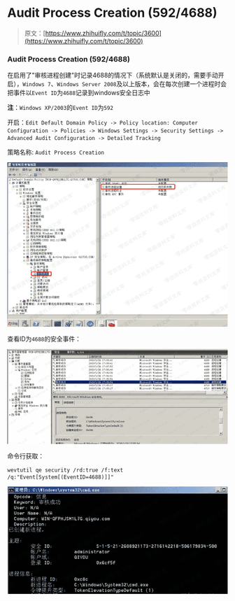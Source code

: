 # Audit Process Creation (592/4688)

> 原文：[https://www.zhihuifly.com/t/topic/3600](https://www.zhihuifly.com/t/topic/3600)

### Audit Process Creation (592/4688)

在启用了"审核进程创建"时记录4688的情况下（系统默认是关闭的，需要手动开启），`Windows 7`、`Windows Server 2008`及以上版本，会在每次创建一个进程时会把事件以`Event ID`为`4688`记录到windows安全日志中

**注**：`Windows XP/2003`的`Event ID`为`592`

开启：`Edit Default Domain Policy -> Policy location: Computer Configuration -> Policies -> Windows Settings -> Security Settings -> Advanced Audit Configuration -> Detailed Tracking`

策略名称: `Audit Process Creation`

![image](img/fd3b997f83230b6567b9137c5c75e3b0.png)

查看ID为`4688`的安全事件：

![image](img/540d63b2d904c7511adc92169f9a0a77.png)

命令行获取：

```
wevtutil qe security /rd:true /f:text /q:"Event[System[(EventID=4688)]]" 
```

![image](img/a6930d257630d4219276f42d2a572c27.png)